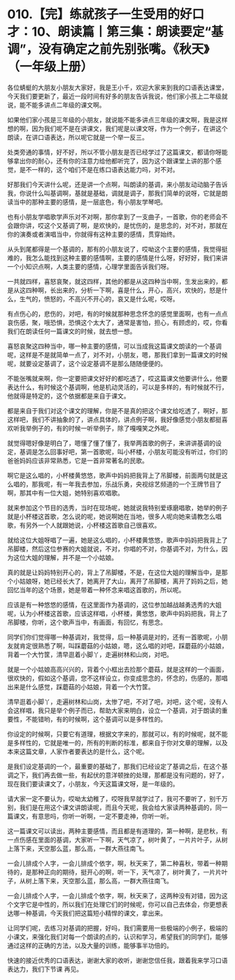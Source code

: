 # 010.【完】练就孩子一生受用的好口才：10、朗读篇丨第三集：朗读要定“基调”，没有确定之前先别张嘴。《秋天》（一年级上册）

各位蜻蜓的大朋友小朋友大家好，我是王小千，欢迎大家来到我的口语表达课堂，今天我们要更新了，最近一段时间有好多的朋友告诉我说，他们家小孩上二年级就说，能不能多讲点二年级的课文啊。

如果他们家小孩是三年级的小朋友，就说能不能多讲点三年级的课文啊，我是这样想的啊，因为我们呢不是在讲课文，我们呢是以课文呀，作为一个例子，在讲这个朗读，在讲口语表达，所以呢它就是一个举一反三。

处类旁通的事情，好不好，所以不管小朋友是否已经学过了这篇课文，都请你呀能够拿出你的耐心，还有你的注意力给他都听完了，因为这个跟课堂上讲的那个感觉，是不一样的，这个咱们不是在练口语表达能力吗，对不对。

好那我们今天讲什么呢，还是讲一个点啊，叫朗读的基调，来小朋友动动脑子告诉我，你说什么叫基调啊，基就是基础，调就是调子，那我们简单的说呀，它就是朗读当中的那种主要的感情，是一层底色，有小朋友学琴吧。

也有小朋友学唱歌学声乐对不对啊，那你拿到了一支曲子，一首歌，你的老师会不会跟你讲，哎这个又基调了啊，是欢快的，是忧伤的，是思念的，对不对，那就在你的演奏或者演唱当中，你就得有这种主要的感情，贯穿始终。

从头到尾都得是一个基调的，那有的小朋友说了，哎呦这个主要的感情，我觉得挺难的，我怎么能找到这种主要的感情啊，主要的感情是什么呀，好好好，我们来讲一个小知识点啊，人类主要的感情，心理学里面告诉我们呀。

一共就四样，喜怒哀聚，就这四样，其他的都是从这四种当中啊，生发出来的，都是从这四种啊，长出来的，分析一下啊，喜是什么，开心，高兴，欢快的，怒是什么，生气的，愤怒的，不高兴不开心的，哀又是什么呢，哎呀。

有点伤心的，悲伤的，对吧，有的时候就那种思念怀念的感觉里面啊，也有一点点哀伤感，聚，哦恐惧，恐惧这个太大了，通常是害怕，担心，有顾虑的，哎，你看我们在朗读任何一篇课文的时候，就去想一想。

喜怒哀聚这四种当中，哪一种主要的感情，可以当成我这篇课文朗读的一个基调呢，这样是不是就简单一点了，对不对，小朋友，嗯，那我们拿到一篇课文的时候呢，就要设定基调了，这个设定基调不是那么随随便便的。

不能张嘴就来啊，你一定要把课文好好的都吃透了，哎这篇课文他要讲什么，他要表达什么，有时候这个基调啊，他是机动灵活的，可以是多样的，有时候就不行，他就得是特定的，这个依据都是来自于课文。

都是来自于我们对这个课文的理解，你是不是真的把这个课文给吃透了，啊好，那这样吧，我们不讲抽象的了，讲点具体的，讲点例子啊，我好像感觉小朋友都挺喜欢听我举例子的，有的时候一听举例子，除了嘎嘎笑之外呢。

就觉得嗯好像是明白了，嗯懂了懂了懂了，我举两首歌的例子，来讲讲基调的设定，基调是怎么回事好吧，第一首歌呢，叫小杯楼，小朋友可能没有听过，你们的爸爸妈妈应该非常熟悉，它是一首非常著名的民歌。

啊它是这么唱的，小杯楼黄悠悠，歌声中妈妈把我背上了吊脚楼，前面两句就是这么唱的，那我呢，有一年我去参加，乐战乐勇，央视综艺频道的一个王牌节目了啊，那其中有一位大姐，她特别喜欢唱歌。

就来参加这个节目的选秀，当时在现场呢，她就说我特别爱琢磨唱歌，她举的例子就是小杯楼这首歌，怎么说的呢，她说啊她在当地，很多人呢向她来请教怎么唱歌，有另外一个人就跟她说，小杯楼这首歌自己很喜欢。

就给这位大姐呀唱了一遍，她是这么唱的，小杯楼黄悠悠，歌声中妈妈把我背上了吊脚楼，然后这位参赛的大姐就说，不对，你唱的不对，你基调不对，为什么，因为这位大姐的理解，并不是一个小姑娘。

真的就是让妈妈特别开心的，背上了吊脚楼，不是，在这位大姐的理解当中，是那个小姑娘呀，她已经长大了，她离开了大山，离开了吊脚楼，离开了妈妈之后，她回忆当年的这个场景，她是带着一种怀念来唱这首歌的，所以呢。

应该是有一种悠悠的感情，在这里面作为基调的，这位参加越战越勇选秀的大姐呢，认为小杯楼这首歌，应该这样唱，小杯楼，黄悠悠，歌声中妈妈把我，背上了吊脚楼，你听，这个歌声当中，有画面，有回忆，有思念。

同学们你们觉得哪一种基调对，我觉得，后一种基调是对的，还有一首歌呢，小朋友就肯定很熟悉了啊，叫踩蘑菇的小姑娘，嗯，这么唱的对吧，踩蘑菇的小姑娘，背着一个大竹筐，清早逛着小脚丫，走遍树林和山岗，对吧。

就是一个小姑娘高高兴兴的，背着个小框出去捡那个蘑菇，就是这样的一个画面，很欢快的，假如这个基调，您不这样设立，你变成思念的，怀念的，伤感的，那唱出来是什么感觉，踩蘑菇的小姑娘，背着一个大竹筐。

清早逛着小脚丫，走遍树林和山岗，太惨了吧，不对了吧，对吧，这个呢，没有人会这样唱，我只是举个例子而已，帮助大家来明白，设立一个基调，对于朗读的重要性，不能错哟，有的时候啊，这个基调可以是多样性的。

你设定的时候啊，只要它有道理，根据文字来的，那就可以，有的时候呢，就不能是多样性的，它就是唯一的，所有的判断的标准，都来自于你对文章的理解，以及本来这篇文章，人家作者要表达的是什么，这个呢。

是我们设定基调的一个，最重要的基础了，那我们已经设定了基调之后，在这个基调之下，我们再去做一些，有起伏的意洋顿挫的处理，那都是没有问题的，好了，现在我们要读课文了，小朋友，今天这篇课文呀，是一年级的。

请大家一定不要认为，哎呦太幼稚了，哎呀我早就学过了，我可不要听了，别千万别，我们是在用这个课文讲朗读呢，而且今天呢，我会给大家读两种基调的，同一篇课文，有意思吗，你听一听啊，一定不要走神，你听一听。

这一篇课文可以读出，两种主要感情，而且都是有道理的，第一种啊，是悲秋，有一点伤感在里面的基调，大家听一下啊，天气凉了，树叶黄了，一片片叶子，从树上落下来，天空那么蓝，那么高，一群大燕往南飞。

一会儿排成个人字，一会儿排成个依字，啊，秋天来了，第二种喜秋，带着一种期待的，是那种正向的期待，挺开心的啊，听一下，天气凉了，树叶黄了，一片片叶子，从树上落下来，天空那么蓝，那么高，一群大燕往南飞。

一会儿排成个人字，一会儿排成个依字，啊，秋天来了，这两种没有对错，因为这个文字它是中性的，所以我们在处理它们的时候呢，你可以自己去体会，你更想表达哪一种基调，今天我们把这篇短小精悍的课文，拿出来。

让同学们呢，去练习对基调的把握，好吗，我们需要用一些极端的小例子，极端的小课文，来强化我们对每一个朗读的点的，认识和学习，希望我们的同学们，能够通过这样的正确的方法，以及大量的训练，能够事半功倍的。

快速的接近优秀的口语表达，谢谢大家的收听，谢谢您信任我，跟着我来学习口语表达力，我们下节课 再见。
